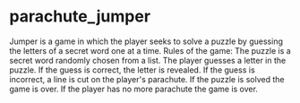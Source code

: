 # parachute_jumper
Jumper is a game in which the player seeks to solve a puzzle  by guessing the letters of a secret word one at a time.
Rules of the game:
The puzzle is a secret word randomly chosen from a list.
The player guesses a letter in the puzzle.
If the guess is correct, the letter is revealed.
If the guess is incorrect, a line is cut on the player's parachute.
If the puzzle is solved the game is over.
If the player has no more parachute the game is over.
